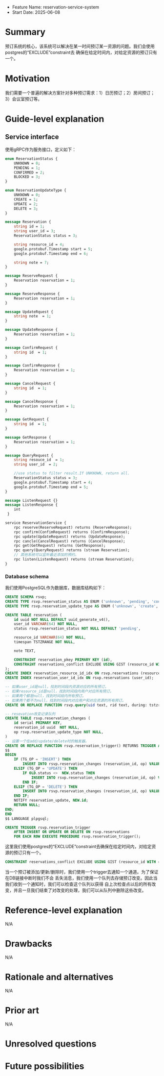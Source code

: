 
- Feature Name: reservation-service-system
- Start Date: 2025-06-08

# Summary

预订系统的核心，该系统可以解决在某一时间预订某一资源的问题。我们会使用postgres的“EXCLUDE”constraint去
确保在给定时间内，对给定资源的预订只有一个。

# Motivation

我们需要一个普遍的解决方案针对多种预订需求：1）日历预订；2）房间预订；3）会议室预订等。

# Guide-level explanation

## Service interface

使用gRPC作为服务接口，定义如下：

```proto
enum ReservationStatus {
    UNKNOWN = 0;
    PENDING = 1;
    CONFIRMED = 2;
    BLOCKED = 3;
}

enum ReservationUpdateType {
    UNKNOWN = 0;
    CREATE = 1;
    UPDATE = 2;
    DELETE = 3;
}

message Reservation {
    string id = 1;
    string user_id = 3;
    ReservationStatus status = 3;

    string resource_id = 4;
    google.protobuf.Timestamp start = 5;
    google.protobuf.Timestamp end = 6;

    string note = 7;
}

message ReserveRequest {
    Reservation reservation = 1;
}

message ReserveResponse {
    Reservation reservation = 1;
}

message UpdateRquest {
    string note  = 1;
}

message UpdateResponse {
    Reservation reservation = 1;
}

message ConfirmRequest {
    string id  = 1;
}

message ConfirmResponse {
    Reservation reservation = 1;
}

message CancelRequest {
    string id  = 1;
}

message CancelResponse {
    Reservation reservation = 1;
}

message GetRequest {
    string id  = 1;
}

message GetResponse {
    Reservation reservation = 1;
}

message QueryRequest {
    string resouce_id  = 1;
    string user_id  = 2;

    //use status to filter result.If UNKNOWN, return all.
    ReservationStatus status = 3;
    google.protobuf.Timestamp start = 4;
    google.protobuf.Timestamp end = 5;
}

message ListenRequest {}
message ListenResponse {
    int
 }

service ReservationService {
    rpc reserve(ReserveRequest) returns (ReserveResponse);
    rpc confirm(ConfimRequest) returns (ConfirmResponse);
    rpc update(UpdateRequest) returns (UpdateResponse);
    rpc cancle(CancelRequest) returns (CancelResponse);
    rpc get(GetRequest) returns (GetResponse);
    rpc query(QueryRequest) returns (stream Reservation);
    // 其他系统可以监听最近添加的预约。
    rpc listen(ListenRequest) returns (stream Reservation);
}
```

### Database schema

我们使用PostgreSQL作为数据库，数据库结构如下：
```sql
CREATE SCHEMA rsvp;
CREATE TYPE rsvp.reservation_status AS ENUM ('unknown', 'pending', 'confirmed', 'blocked');
CREATE TYPE rsvp.reservation_update_type AS ENUM ('unknown', 'create', 'update', 'delete');

CREATE TABLE reservation (
    id uuid NOT NULL DEFAULT uuid_generate_v4(),
    user_id VARCHAR(64) NOT NULL,
    status rsvp.reservation_status NOT NULL DEFAULT 'pending',

    resource_id VARCHAR(64) NOT NULL,
    timespan TSTZRANGE NOT NULL,

    note TEXT,

    CONSTRAINT reservation_pkey PRIMARY KEY (id),
    CONSTRAiNT reservations_conflict EXCLUDE USING GIST (resource_id WITH =, timespan WITH &&)
);
CREATE INDEX reservation_resource_id_idx ON rsvp.reservations (resource_id);
CREATE INDEX reservation_user_id_idx ON rsvp.reservations (user_id);

-- 如果user_id是null，找到时间段内资源对应的所有预订。
-- 如果resource_id是null，找到时间段内用户对应所有预订。
-- 如果两个都是null，找到时间段内所有预订。
-- 如果两个都不为null，找到时间段内对应用户和对应资源的所有预订。
CREATE OR REPLACE FUNCTION rsvp.query(uid text, rid text, during: tstzrange) RETURNS TABLE rsvp.reservations AS $$ $$ LANGUAGE plpgsql;

-- resevation改变记录队列
CREATE TABLE rsvp.reservation_changes (
    id serial PRIMARY KEY,
    reservation_id uuid  NOT NULL,
    op rsvp.reservation_update_type NOT NULL,
)
-- 设置一个在add/update/delete时的触发器。
CREATE OR REPLACE FUNCTION rsvp.reservation_trigger() RETURNS TRIGGER AS 
$$ 
BEGIN
    IF (TG_OP = 'INSERT') THEN
        INSERT INTO rsvp.reservation_changes (reservation_id, op) VALUES (NEW.id, 'create');
    ELSIF (TG_OP = 'UPDATE') THEN
        IF OLD.status <>  NEW.status THEN
            INSERT INTO rsvp.reservation_changes (reservation_id, op) VALUES (NEW.id, 'update');
        END IF;
    ELSIF (TG_OP = 'DELETE') THEN
        INSERT INTO rsvp.reservation_changes (reservation_id, op) VALUES (OLD.id, 'delete');
    END IF;
    NOTIFY reservation_update, NEW.id;
    RETURN NULL;
END;
END
$$ LANGUAGE plpgsql;

CREATE TRIGGER rsvp.reservation_trigger
    AFTER INSERT OR UPDATE OR DELETE ON rsvp.reservations
    FOR EACH ROW EXECUTE PROCEDURE rsvp.reservation_trigger();
```

这里我们使用postgres的“EXCLUDE”constraint去确保在给定时间内，对给定资源的预订只有一个。
```sql
CONSTRAINT reservations_conflict EXCLUDE USING GIST (resource_id WITH =, timespan WITH &&)
```

当一个预订被添加/更新/删除时，我们使用一个trigger去通知一个通道。为了保证在DB链接中断时我们不会
丢失消息，我们使用一个队列去存储预订改变。因此当我们收到一个通知时，我们可以检查这个队列以获得
自上次检查点以后的所有改变，并且一旦我们结束了对改变的处理，我们可以从队列中删除这些改变。

# Reference-level explanation

N/A

# Drawbacks

N/A

# Rationale and alternatives

N/A

# Prior art

N/A

# Unresolved questions



# Future possibilities
